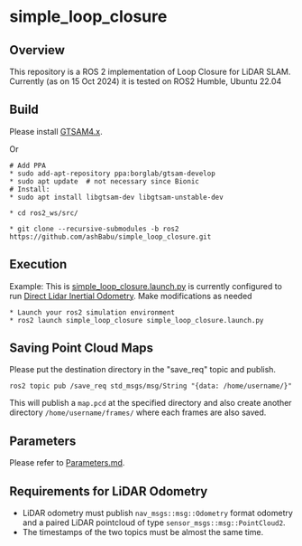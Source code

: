 # simple_loop_closure
## Overview
This repository is a ROS 2 implementation of Loop Closure for LiDAR SLAM. Currently (as on 15 Oct 2024) it is tested on ROS2 Humble, Ubuntu 22.04 


## Build
Please install [GTSAM4.x](https://gtsam.org/get_started/).

Or
```
# Add PPA
* sudo add-apt-repository ppa:borglab/gtsam-develop
* sudo apt update  # not necessary since Bionic
# Install:
* sudo apt install libgtsam-dev libgtsam-unstable-dev
```
```
* cd ros2_ws/src/

* git clone --recursive-submodules -b ros2 https://github.com/ashBabu/simple_loop_closure.git
```

## Execution
Example: This is [simple_loop_closure.launch.py](launch/simple_loop_closure.launch.py) is currently configured to run [Direct Lidar Inertial Odometry](https://github.com/vectr-ucla/direct_lidar_inertial_odometry). Make modifications as needed
~~~
* Launch your ros2 simulation environment
* ros2 launch simple_loop_closure simple_loop_closure.launch.py
~~~
## Saving Point Cloud Maps
Please put the destination directory in the "save_req" topic and publish.
~~~
ros2 topic pub /save_req std_msgs/msg/String "{data: /home/username/}"
~~~
This will publish a `map.pcd` at the specified directory and also create another directory `/home/username/frames/` where each frames are also saved.

## Parameters
Please refer to [Parameters.md](Parameters.md).

## Requirements for LiDAR Odometry
- LiDAR odometry must publish `nav_msgs::msg::Odometry` format odometry and a paired LiDAR pointcloud of type `sensor_msgs::msg::PointCloud2`.
- The timestamps of the two topics must be almost the same time.